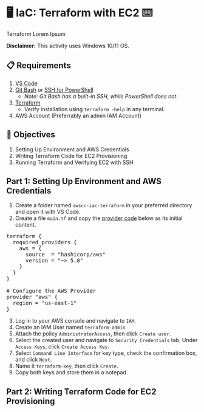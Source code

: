 # 🖥️ IaC: Terraform with EC2 ⌨️

Terraform Lorem Ipsum

**Disclaimer:** This activity uses Windows 10/11 OS.

## 📋 Requirements
1. [VS Code](https://code.visualstudio.com/download)
2. [Git Bash](https://git-scm.com/downloads) or [SSH for PowerShell](https://www.ionos.com/digitalguide/server/configuration/powershell-ssh/)
   - *Note: Git Bash has a built-in SSH, while PowerShell does not.*
3. [Terraform](https://developer.hashicorp.com/terraform/tutorials/aws-get-started/install-cli)
   - Verify installation using `terraform -help` in any terminal.
4. AWS Account (Preferrably an admin IAM Account)
   
## 🎯 Objectives
1. Setting Up Environment and AWS Credentials
2. Writing Terraform Code for EC2 Provisioning
3. Running Terraform and Verifying EC2 with SSH

## Part 1: Setting Up Environment and AWS Credentials
1. Create a folder named `awscc-iac-terraform` in your preferred directory and open it with VS Code.
2. Create a file `main.tf` and copy the [provider code](https://registry.terraform.io/providers/hashicorp/aws/latest/docs) below as its initial content.

<pre>
terraform {
  required_providers {
    aws = {
      source  = "hashicorp/aws"
      version = "~> 5.0"
    }
  }
}

# Configure the AWS Provider
provider "aws" {
  region = "us-east-1"
}
</pre>

3. Log in to your AWS console and navigate to `IAM`.
4. Create an IAM User named `terraform-admin`.
5. Attach the policy `AdministratorAccess`, then click `Create user`.
6. Select the created user and navigate to `Security Credentials` tab. Under `Access Keys`, click `Create Access Key`.
7. Select `Command Line Interface` for key type, check the confirmation box, and click `Next`.
8. Name it `terraform-key`, then click `Create`.
9. Copy both keys and store them in a notepad.

## Part 2: Writing Terraform Code for EC2 Provisioning
